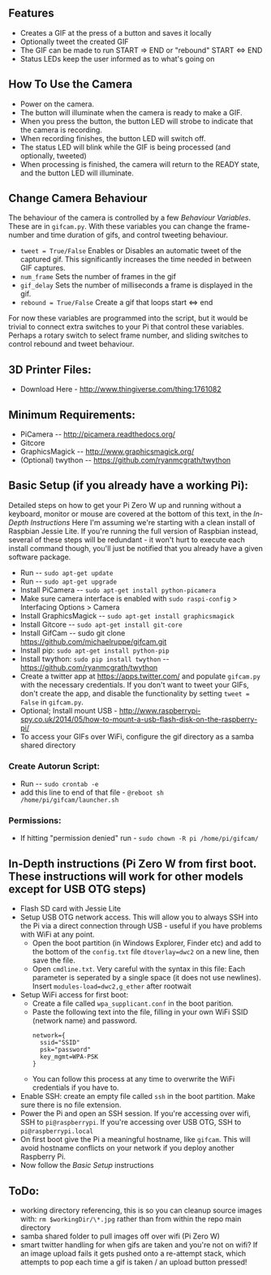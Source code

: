 ## Features
- Creates a GIF at the press of a button and saves it locally
- Optionally tweet the created GIF
- The GIF can be made to run START => END or "rebound" START <=> END
- Status LEDs keep the user informed as to what's going on

## How To Use the Camera
- Power on the camera.
- The button will illuminate when the camera is ready to make a GIF.
- When you press the button, the button LED will strobe to indicate that the camera is recording.
- When recording finishes, the button LED will switch off.
- The status LED will blink while the GIF is being processed (and optionally, tweeted)
- When processing is finished, the camera will return to the READY state, and the button LED will illuminate.

## Change Camera Behaviour
The behaviour of the camera is controlled by a few _Behaviour Variables_. These are in `gifcam.py`.
With these variables you can change the frame-number and time duration of gifs, and control tweeting behaviour.
- `tweet = True/False` Enables or Disables an automatic tweet of the captured gif. This significantly increases the time needed in between GIF captures.
- `num_frame` Sets the number of frames in the gif
- `gif_delay` Sets the number of milliseconds a frame is displayed in the gif.
- `rebound = True/False` Create a gif that loops start <=> end

For now these variables are programmed into the script, but it would be trivial to connect extra switches to your Pi that control these variables. Perhaps a rotary switch to select frame number, and sliding switches to control rebound and tweet behaviour.

## 3D Printer Files:
- Download Here - http://www.thingiverse.com/thing:1761082

## Minimum Requirements:
  - PiCamera -- http://picamera.readthedocs.org/ 
  - Gitcore
  - GraphicsMagick -- http://www.graphicsmagick.org/
  - (Optional) twython -- https://github.com/ryanmcgrath/twython

## Basic Setup (if you already have a working Pi):
Detailed steps on how to get your Pi Zero W up and running without a keyboard, monitor or mouse are covered at the bottom of this text, in the _In-Depth Instructions_
Here I'm assuming we're starting with a clean install of Raspbian Jessie Lite. If you're running the full version of Raspbian instead, several of these steps will be redundant - it won't hurt to execute each install command though, you'll just be notified that you already have a given software package.
  - Run -- `sudo apt-get update`
  - Run -- `sudo apt-get upgrade`
  - Install PiCamera -- `sudo apt-get install python-picamera`
  - Make sure camera interface is enabled with `sudo raspi-config` > Interfacing Options > Camera
  - Install GraphicsMagick -- `sudo apt-get install graphicsmagick`
  - Install Gitcore -- `sudo apt-get install git-core`
  - Install GifCam -- sudo git clone https://github.com/michaelruppe/gifcam.git
  - Install pip: `sudo apt-get install python-pip`
  - Install twython: `sudo pip install twython` -- https://github.com/ryanmcgrath/twython
  - Create a twitter app at https://apps.twitter.com/ and populate `gifcam.py` with the necessary credentials. If you don't want to tweet your GIFs, don't create the app, and disable the functionality by setting `tweet = False` in `gifcam.py`.
  - Optional; Install mount USB - http://www.raspberrypi-spy.co.uk/2014/05/how-to-mount-a-usb-flash-disk-on-the-raspberry-pi/
  - To access your GIFs over WiFi, configure the gif directory as a samba shared directory


### Create Autorun Script:
  - Run -- `sudo crontab -e`
  - add this line to end of that file - `@reboot sh /home/pi/gifcam/launcher.sh`
  
  
### Permissions:
  - If hitting "permission denied" run - `sudo chown -R pi /home/pi/gifcam/`

  
## In-Depth instructions (Pi Zero W from first boot. These instructions will work for other models except for USB OTG steps)
  - Flash SD card with Jessie Lite
  - Setup USB OTG network access. This will allow you to always SSH into the Pi via a direct connection through USB - useful if you have problems with WiFi at any point.
    - Open the boot partition (in Windows Explorer, Finder etc) and add to the bottom of the `config.txt` file `dtoverlay=dwc2` on a new line, then save the file.
    - Open `cmdline.txt`. Very careful with the syntax in this file: Each parameter is seperated by a single space (it does not use newlines). Insert `modules-load=dwc2,g_ether` after rootwait
  - Setup WiFi access for first boot:
    - Create a file called `wpa_supplicant.conf` in the boot parition.
    - Paste the following text into the file, filling in your own WiFi SSID (network name) and password.
      ```
      network={
        ssid="SSID"
        psk="password"
        key_mgmt=WPA-PSK
      }
      ```
    - You can follow this process at any time to overwrite the WiFi credentials if you have to.
  - Enable SSH: create an empty file called `ssh` in the boot partition. Make sure there is no file extension.
  - Power the Pi and open an SSH session. If you're accessing over wifi, SSH to `pi@raspberrypi`. If you're accessing over USB OTG, SSH to `pi@raspberrypi.local`
  - On first boot give the Pi a meaningful hostname, like `gifcam`. This will avoid hostname conflicts on your network if you deploy another Raspberry Pi.
  - Now follow the _Basic Setup_ instructions


## ToDo:
- working directory referencing, this is so you can cleanup source images with: `rm $workingDir/\*.jpg` rather than from within the repo main directory
- samba shared folder to pull images off over wifi (Pi Zero W)
- smart twitter handling for when gifs are taken and you're not on wifi? If an image upload fails it gets pushed onto a re-attempt stack, which attempts to pop each time a gif is taken / an upload button pressed!
